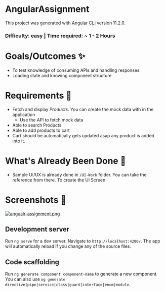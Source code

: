 # AngularAssignment

This project was generated with [Angular CLI](https://github.com/angular/angular-cli) version 11.2.0.

### Difficulty: easy | Time required: ~ 1 - 2 Hours

# Goals/Outcomes ✨
- To test knowledge of consuming APIs and handling responses
- Loading state and knowing component structure



# Requirements 📖
- Fetch and display *Products*. You can create the mock data with in the application
  - Use the API to fetch mock data
- Able to search Products
- Able to add products to cart
- Cart should be automatically gets updated asap any product is added into it.  




# What's Already Been Done 🏁
- Sample UI/UX is already done in `/UI-Work` folder. You can take the reference from there. To create the UI Screen 

# Screenshots 🌄

[![angualr-assignment.png](https://i.postimg.cc/XYsgWxtg/angualr-assignment.png)](https://postimg.cc/YvmFfNr4)


## Development server

Run `ng serve` for a dev server. Navigate to `http://localhost:4200/`. The app will automatically reload if you change any of the source files.

## Code scaffolding

Run `ng generate component component-name` to generate a new component. You can also use `ng generate directive|pipe|service|class|guard|interface|enum|module`.


